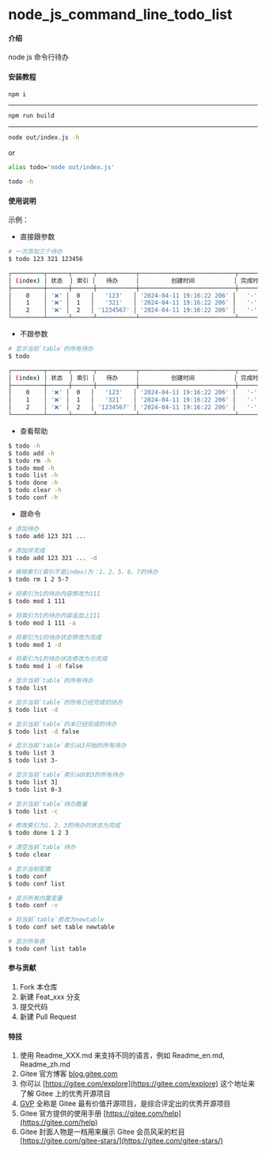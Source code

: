 # node_js_command_line_todo_list

#### 介绍
node js 命令行待办

#### 安装教程

```bash
npm i
```
---

```bash
npm run build
```
--- 

```bash
node out/index.js -h
```
 
or 

```bash
alias todo='node out/index.js'
```

```bash
todo -h
```

#### 使用说明

示例：

- 直接跟参数

```bash
# 一次添加三个待办
$ todo 123 321 123456

┌─────────┬──────┬──────┬───────────┬───────────────────────────┬──────────┐
│ (index) │ 状态  │ 索引 │   待办     │         创建时间           │ 完成时间  │
├─────────┼──────┼──────┼───────────┼───────────────────────────┼──────────┤
│    0    │ '❌' │  0   │   '123'   │ '2024-04-11 19:16:22 206' │   '-'    │
│    1    │ '❌' │  1   │   '321'   │ '2024-04-11 19:16:22 206' │   '-'    │
│    2    │ '❌' │  2   │ '1234567' │ '2024-04-11 19:16:22 206' │   '-'    │
└─────────┴──────┴──────┴───────────┴───────────────────────────┴──────────┘
```

- 不跟参数

```bash
# 显示当前`table`的所有待办
$ todo

┌─────────┬──────┬──────┬───────────┬───────────────────────────┬──────────┐
│ (index) │ 状态  │ 索引 │   待办     │         创建时间           │ 完成时间  │
├─────────┼──────┼──────┼───────────┼───────────────────────────┼──────────┤
│    0    │ '❌' │  0   │   '123'   │ '2024-04-11 19:16:22 206' │   '-'    │
│    1    │ '❌' │  1   │   '321'   │ '2024-04-11 19:16:22 206' │   '-'    │
│    2    │ '❌' │  2   │ '1234567' │ '2024-04-11 19:16:22 206' │   '-'    │
└─────────┴──────┴──────┴───────────┴───────────────────────────┴──────────┘
```

- 查看帮助

```bash
$ todo -h
$ todo add -h
$ todo rm -h
$ todo mod -h
$ todo list -h
$ todo done -h
$ todo clear -h
$ todo conf -h
```

- 跟命令

```bash
# 添加待办
$ todo add 123 321 ... 

# 添加并完成
$ todo add 123 321 ... -d

# 移除索引(索引不是index)为：1、2、5、6、7的待办
$ todo rm 1 2 5-7

# 将索引为1的待办内容修改为111
$ todo mod 1 111

# 将索引为1的待办内容追加上111
$ todo mod 1 111 -a

# 将索引为1的待办状态修改为完成
$ todo mod 1 -d

# 将索引为1的待办状态修改为示完成
$ todo mod 1 -d false

# 显示当前`table`的所有待办
$ todo list

# 显示当前`table`的所有已经完成的待办
$ todo list -d 

# 显示当前`table`的未已经完成的待办
$ todo list -d false

# 显示当前`table`索引从3开始的所有待办
$ todo list 3
$ todo list 3-

# 显示当前`table`索引从0到3的所有待办
$ todo list 3] 
$ todo list 0-3

# 显示当前`table`待办数量
$ todo list -c

# 修改索引为1、2、3的待办的状态为完成
$ todo done 1 2 3

# 清空当前`table`待办
$ todo clear

# 显示当前配置
$ todo conf 
$ todo conf list

# 显示所有内置变量
$ todo conf -v

# 将当前`table`修改为newtable
$ todo conf set table newtable

# 显示所有表
$ todo conf list table

```
#### 参与贡献

1.  Fork 本仓库
2.  新建 Feat_xxx 分支
3.  提交代码
4.  新建 Pull Request


#### 特技

1.  使用 Readme\_XXX.md 来支持不同的语言，例如 Readme\_en.md, Readme\_zh.md
2.  Gitee 官方博客 [blog.gitee.com](https://blog.gitee.com)
3.  你可以 [https://gitee.com/explore](https://gitee.com/explore) 这个地址来了解 Gitee 上的优秀开源项目
4.  [GVP](https://gitee.com/gvp) 全称是 Gitee 最有价值开源项目，是综合评定出的优秀开源项目
5.  Gitee 官方提供的使用手册 [https://gitee.com/help](https://gitee.com/help)
6.  Gitee 封面人物是一档用来展示 Gitee 会员风采的栏目 [https://gitee.com/gitee-stars/](https://gitee.com/gitee-stars/)
